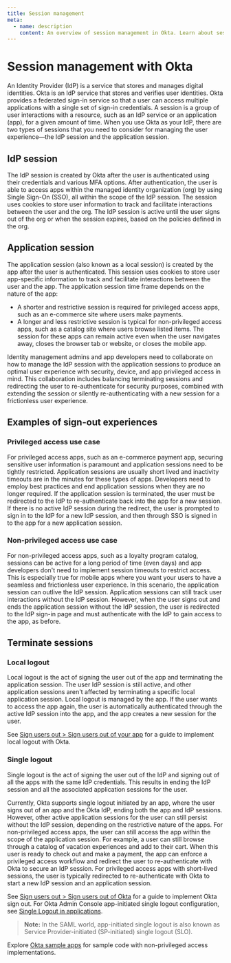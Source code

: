 ```yaml
---
title: Session management
meta:
  - name: description
    content: An overview of session management in Okta. Learn about sessions in Okta and what kind of session sign out to implement.
---
```


# Session management with Okta

<ClassicDocOieVersionNotAvailable />

An Identity Provider (IdP) is a service that stores and manages digital identities. Okta is an IdP service that stores and verifies user identities. Okta provides a federated sign-in service so that a user can access multiple applications with a single set of sign-in credentials. A session is a group of user interactions with a resource, such as an IdP service or an application (app), for a given amount of time. When you use Okta as your IdP, there are two types of sessions that you need to consider for managing the user experience&mdash;the IdP session and the application session.

## IdP session

The IdP session is created by Okta after the user is authenticated using their credentials and various MFA options. After authentication, the user is able to access apps within the managed identity organization (org) by using Single Sign-On (SSO), all within the scope of the IdP session. The session uses cookies to store user information to track and facilitate interactions between the user and the org. The IdP session is active until the user signs out of the org or when the session expires, based on the policies defined in the org.

## Application session

The application session (also known as a local session) is created by the app after the user is authenticated. This session uses cookies to store user app-specific information to track and facilitate interactions between the user and the app. The application session time frame depends on the nature of the app:

* A shorter and restrictive session is required for privileged access apps, such as an e-commerce site where users make payments.
* A longer and less restrictive session is typical for non-privileged access apps, such as a catalog site where users browse listed items. The session for these apps can remain active even when the user navigates away, closes the browser tab or website, or closes the mobile app.

Identity management admins and app developers need to collaborate on how to manage the IdP session with the application sessions to produce an optimal user experience with security, device, and app privileged access in mind. This collaboration includes balancing terminating sessions and redirecting the user to re-authenticate for security purposes, combined with extending the session or silently re-authenticating with a new session for a frictionless user experience.

## Examples of sign-out experiences

### Privileged access use case

For privileged access apps, such as an e-commerce payment app, securing sensitive user information is paramount and application sessions need to be tightly restricted. Application sessions are usually short lived and inactivity timeouts are in the minutes for these types of apps. Developers need to employ best practices and end application sessions when they are no longer required. If the application session is terminated, the user must be redirected to the IdP to re-authenticate back into the app for a new session. If there is no active IdP session during the redirect, the user is prompted to sign in to the IdP for a new IdP session, and then through SSO is signed in to the app for a new application session.

### Non-privileged access use case

For non-privileged access apps, such as a loyalty program catalog, sessions can be active for a long period of time (even days) and app developers don't need to implement session timeouts to restrict access. This is especially true for mobile apps where you want your users to have a seamless and frictionless user experience. In this scenario, the application session can outlive the IdP session. Application sessions can still track user interactions without the IdP session. However, when the user signs out and ends the application session without the IdP session, the user is redirected to the IdP sign-in page and must authenticate with the IdP to gain access to the app, as before.

## Terminate sessions

### Local logout

Local logout is the act of signing the user out of the app and terminating the application session. The user IdP session is still active, and other application sessions aren't affected by terminating a specific local application session. Local logout is managed by the app. If the user wants to access the app again, the user is automatically authenticated through the active IdP session into the app, and the app creates a new session for the user.

See [Sign users out > Sign users out of your app](/docs/guides/sign-users-out/-/main/#sign-users-out-of-your-app) for a guide to implement local logout with Okta.

### Single logout

Single logout is the act of signing the user out of the IdP and signing out of all the apps with the same IdP credentials. This results in ending the IdP session and all the associated application sessions for the user.

Currently, Okta supports single logout initiated by an app, where the user signs out of an app and the Okta IdP, ending both the app and IdP sessions. However, other active application sessions for the user can still persist without the IdP session, depending on the restrictive nature of the apps. For non-privileged access apps, the user can still access the app within the scope of the application session. For example, a user can still browse through a catalog of vacation experiences and add to their cart. When this user is ready to check out and make a payment, the app can enforce a privileged access workflow and redirect the user to re-authenticate with Okta to secure an IdP session. For privileged access apps with short-lived sessions, the user is typically redirected to re-authenticate with Okta to start a new IdP session and an application session.

See [Sign users out > Sign users out of Okta](/docs/guides/sign-users-out/-/main/#sign-users-out-of-okta) for a guide to implement Okta sign out. For Okta Admin Console app-initiated single logout configuration, see [Single Logout in applications](https://help.okta.com/okta_help.htm?id=ext_Apps_Single_Logout).

> **Note:** In the SAML world, app-initiated single logout is also known as Service Provider-initiated (SP-initiated) single logout (SLO).

Explore [Okta sample apps](/docs/guides/quickstart/) for sample code with non-privileged access implementations.
